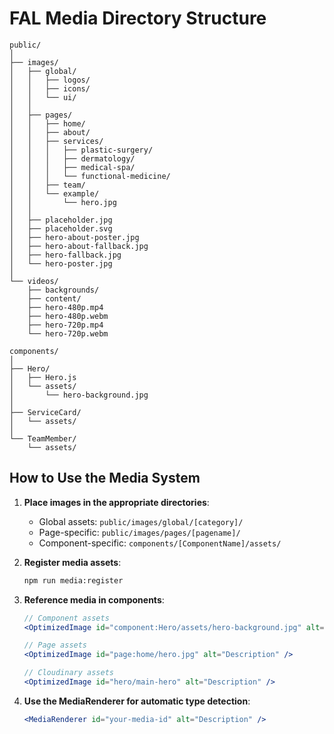 # FAL Media Directory Structure

```
public/
│
├── images/
│   ├── global/
│   │   ├── logos/
│   │   ├── icons/
│   │   └── ui/
│   │
│   ├── pages/
│   │   ├── home/
│   │   ├── about/
│   │   ├── services/
│   │   │   ├── plastic-surgery/
│   │   │   ├── dermatology/
│   │   │   ├── medical-spa/
│   │   │   └── functional-medicine/
│   │   ├── team/
│   │   └── example/
│   │       └── hero.jpg
│   │
│   ├── placeholder.jpg
│   ├── placeholder.svg
│   ├── hero-about-poster.jpg
│   ├── hero-about-fallback.jpg
│   ├── hero-fallback.jpg
│   └── hero-poster.jpg
│
└── videos/
    ├── backgrounds/
    ├── content/
    ├── hero-480p.mp4
    ├── hero-480p.webm
    ├── hero-720p.mp4
    └── hero-720p.webm

components/
│
├── Hero/
│   ├── Hero.js
│   └── assets/
│       └── hero-background.jpg
│
├── ServiceCard/
│   └── assets/
│
└── TeamMember/
    └── assets/
```

## How to Use the Media System

1. **Place images in the appropriate directories**:
   - Global assets: `public/images/global/[category]/`
   - Page-specific: `public/images/pages/[pagename]/`
   - Component-specific: `components/[ComponentName]/assets/`

2. **Register media assets**:
   ```bash
   npm run media:register
   ```

3. **Reference media in components**:
   ```jsx
   // Component assets
   <OptimizedImage id="component:Hero/assets/hero-background.jpg" alt="Description" />
   
   // Page assets 
   <OptimizedImage id="page:home/hero.jpg" alt="Description" />
   
   // Cloudinary assets
   <OptimizedImage id="hero/main-hero" alt="Description" />
   ```

4. **Use the MediaRenderer for automatic type detection**:
   ```jsx
   <MediaRenderer id="your-media-id" alt="Description" />
   ``` 